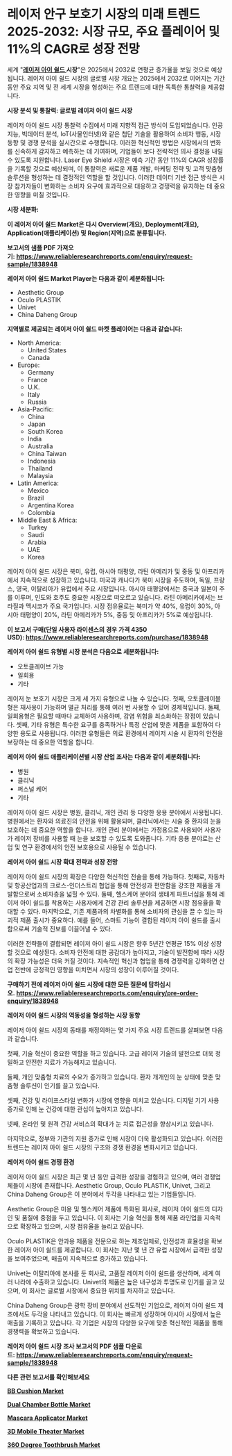 <p><h1>레이저 안구 보호기 시장의 미래 트렌드 2025-2032: 시장 규모, 주요 플레이어 및 11%의 CAGR로 성장 전망</h1></p><p>세계 "<strong><a href="https://www.reliableresearchreports.com/laser-eye-shield-r1838948?utm_campaign=105&utm_medium=8&utm_source=Github&utm_content=ia&utm_term=08022025&utm_id=laser-eye-shield">레이저 아이 쉴드&nbsp;</a></strong><strong>시장</strong>"은 2025에서 2032로 연평균 증가율을 보일 것으로 예상됩니다. 레이저 아이 쉴드 시장의 글로벌 시장 개요는 2025에서 2032로 이어지는 기간 동안 주요 지역 및 전 세계 시장을 형성하는 주요 트렌드에 대한 독특한 통찰력을 제공합니다.</p>
<p><strong>시장 분석 및 통찰력: 글로벌 레이저 아이 쉴드 시장</strong></p>
<p><p>레이저 아이 쉴드 시장 통찰력 수집에서 미래 지향적 접근 방식이 도입되었습니다. 인공지능, 빅데이터 분석, IoT(사물인터넷)와 같은 첨단 기술을 활용하여 소비자 행동, 시장 동향 및 경쟁 분석을 실시간으로 수행합니다. 이러한 혁신적인 방법은 시장에서의 변화를 신속하게 감지하고 예측하는 데 기여하며, 기업들이 보다 전략적인 의사 결정을 내릴 수 있도록 지원합니다. Laser Eye Shield 시장은 예측 기간 동안 11%의 CAGR 성장률을 기록할 것으로 예상되며, 이 통찰력은 새로운 제품 개발, 마케팅 전략 및 고객 맞춤형 솔루션을 형성하는 데 결정적인 역할을 할 것입니다. 이러한 데이터 기반 접근 방식은 시장 참가자들이 변화하는 소비자 요구에 효과적으로 대응하고 경쟁력을 유지하는 데 중요한 영향을 미칠 것입니다.</p><a href="%7CAUTHORITHY_DOMAIN_URL%7C?utm_campaign=105&utm_medium=8&utm_source=Github&utm_content=ia&utm_term=08022025&utm_id=laser-eye-shield"></a></p>
<p><strong>시장 세분화:</strong></p>
<p><strong>이 레이저 아이 쉴드 Market은 다시 Overview(개요), Deployment(개요), Application(애플리케이션) 및 Region(지역)으로 분류됩니다.</strong></p>
<p><strong>보고서의 샘플 PDF 가져오기:&nbsp;<a href="https://www.reliableresearchreports.com/enquiry/request-sample/1838948?utm_campaign=105&utm_medium=8&utm_source=Github&utm_content=ia&utm_term=08022025&utm_id=laser-eye-shield">https://www.reliableresearchreports.com/enquiry/request-sample/1838948</a></strong><strong></strong></p>
<p><strong>레이저 아이 쉴드 Market Player는 다음과 같이 세분화됩니다:</strong></p>
<p><ul><li>Aesthetic Group</li><li>Oculo PLASTIK</li><li>Univet</li><li>China Daheng Group</li></ul></p>
<p><strong>지역별로 제공되는 레이저 아이 쉴드 마켓 플레이어는 다음과 같습니다:</strong></p>
<p><ul>
    <li>
        North America:
        <ul>
            <li>United States</li>
            <li>Canada</li>
        </ul>
    </li>
    <li>
        Europe:
        <ul>
            <li>Germany</li>
            <li>France</li>
            <li>U.K.</li>
            <li>Italy</li>
            <li>Russia</li>
        </ul>
    </li>
    <li>
        Asia-Pacific:
        <ul>
            <li>China</li>
            <li>Japan</li>
            <li>South Korea</li>
            <li>India</li>
            <li>Australia</li>
            <li>China Taiwan</li>
            <li>Indonesia</li>
            <li>Thailand</li>
            <li>Malaysia</li>
        </ul>
    </li>
    <li>
        Latin America:
        <ul>
            <li>Mexico</li>
            <li>Brazil</li>
            <li>Argentina Korea</li>
            <li>Colombia</li>
        </ul>
    </li>
    <li>
        Middle East & Africa:
        <ul>
            <li>Turkey</li>
            <li>Saudi</li>
            <li>Arabia</li>
            <li>UAE</li>
            <li>Korea</li>
        </ul>
    </li>
    </ul></p>
<p><p>레이저 아이 쉴드 시장은 북미, 유럽, 아시아 태평양, 라틴 아메리카 및 중동 및 아프리카에서 지속적으로 성장하고 있습니다. 미국과 캐나다가 북미 시장을 주도하며, 독일, 프랑스, 영국, 이탈리아가 유럽에서 주요 시장입니다. 아시아 태평양에서는 중국과 일본이 주를 이루며, 인도와 호주도 중요한 시장으로 떠오르고 있습니다. 라틴 아메리카에서는 브라질과 멕시코가 주요 국가입니다. 시장 점유율로는 북미가 약 40%, 유럽이 30%, 아시아 태평양이 20%, 라틴 아메리카가 5%, 중동 및 아프리카가 5%로 예상됩니다.</p></p>
<p><strong>이 보고서 구매(단일 사용자 라이센스의 경우 가격 4350 USD):&nbsp;<a href="https://www.reliableresearchreports.com/purchase/1838948?utm_campaign=105&utm_medium=8&utm_source=Github&utm_content=ia&utm_term=08022025&utm_id=laser-eye-shield">https://www.reliableresearchreports.com/purchase/1838948</a></strong></p>
<p><strong>레이저 아이 쉴드 유형별 시장 분석은 다음으로 세분화됩니다:</strong></p>
<p><ul><li>오토클레이브 가능</li><li>일회용</li><li>기타</li></ul></p>
<p><p>레이저 눈 보호기 시장은 크게 세 가지 유형으로 나눌 수 있습니다. 첫째, 오토클레이블형은 재사용이 가능하며 멸균 처리를 통해 여러 번 사용할 수 있어 경제적입니다. 둘째, 일회용형은 필요할 때마다 교체하여 사용하며, 감염 위험을 최소화하는 장점이 있습니다. 셋째, 기타 유형은 특수한 요구를 충족하거나 특정 산업에 맞춘 제품을 포함하여 다양한 용도로 사용됩니다. 이러한 유형들은 의료 환경에서 레이저 시술 시 환자의 안전을 보장하는 데 중요한 역할을 합니다.</p></p>
<p><strong>레이저 아이 쉴드 애플리케이션별 시장 산업 조사는 다음과 같이 세분화됩니다:</strong></p>
<p><ul><li>병원</li><li>클리닉</li><li>퍼스널 케어</li><li>기타</li></ul></p>
<p><p>레이저 아이 쉴드 시장은 병원, 클리닉, 개인 관리 등 다양한 응용 분야에서 사용됩니다. 병원에서는 환자와 의료진의 안전을 위해 활용되며, 클리닉에서는 시술 중 환자의 눈을 보호하는 데 중요한 역할을 합니다. 개인 관리 분야에서는 가정용으로 사용되어 사용자가 레이저 장비를 사용할 때 눈을 보호할 수 있도록 도와줍니다. 기타 응용 분야로는 산업 및 연구 환경에서의 안전 보호용으로 사용될 수 있습니다.</p></p>
<p><strong>레이저 아이 쉴드 시장 확대 전략과 성장 전망</strong></p>
<p><p>레이저 아이 쉴드 시장의 확장은 다양한 혁신적인 전술을 통해 가능하다. 첫째로, 자동차 및 항공산업과의 크로스-인더스트리 협업을 통해 안전성과 편안함을 강조한 제품을 개발함으로써 소비자층을 넓힐 수 있다. 둘째, 헬스케어 분야의 생태계 파트너십을 통해 레이저 아이 쉴드를 착용하는 사용자에게 건강 관리 솔루션을 제공하면 시장 점유율을 확대할 수 있다. 마지막으로, 기존 제품과의 차별화를 통해 소비자의 관심을 끌 수 있는 파괴적 제품 출시가 중요하다. 예를 들어, 스마트 기능이 결합된 레이저 아이 쉴드를 출시함으로써 기술적 진보를 이끌어낼 수 있다.</p><p>이러한 전략들이 결합되면 레이저 아이 쉴드 시장은 향후 5년간 연평균 15% 이상 성장할 것으로 예상된다. 소비자 안전에 대한 공감대가 높아지고, 기술이 발전함에 따라 시장의 확장 가능성은 더욱 커질 것이다. 지속적인 혁신과 협업을 통해 경쟁력을 강화하면 산업 전반에 긍정적인 영향을 미치면서 시장의 성장이 이루어질 것이다.</p></p>
<p><strong>구매하기 전에 레이저 아이 쉴드 시장에 대한 모든 질문에 답하십시오.&nbsp;<a href="https://www.reliableresearchreports.com/enquiry/pre-order-enquiry/1838948?utm_campaign=105&utm_medium=8&utm_source=Github&utm_content=ia&utm_term=08022025&utm_id=laser-eye-shield">https://www.reliableresearchreports.com/enquiry/pre-order-enquiry/1838948</a></strong><strong></strong></p>
<p><strong>레이저 아이 쉴드 시장의 역동성을 형성하는 시장 동향</strong></p>
<p><p>레이저 아이 쉴드 시장의 동태를 재정의하는 몇 가지 주요 시장 트렌드를 살펴보면 다음과 같습니다. </p><p>첫째, 기술 혁신이 중요한 역할을 하고 있습니다. 고급 레이저 기술의 발전으로 더욱 정밀하고 안전한 치료가 가능해지고 있습니다. </p><p>둘째, 개인 맞춤형 치료의 수요가 증가하고 있습니다. 환자 개개인의 눈 상태에 맞춘 맞춤형 솔루션이 인기를 끌고 있습니다. </p><p>셋째, 건강 및 라이프스타일 변화가 시장에 영향을 미치고 있습니다. 디지털 기기 사용 증가로 인해 눈 건강에 대한 관심이 높아지고 있습니다. </p><p>넷째, 온라인 및 원격 건강 서비스의 확대가 눈 치료 접근성을 향상시키고 있습니다. </p><p>마지막으로, 정부와 기관의 지원 증가로 인해 시장이 더욱 활성화되고 있습니다. 이러한 트렌드는 레이저 아이 쉴드 시장의 구조와 경쟁 환경을 변화시키고 있습니다.</p></p>
<p><strong>레이저 아이 쉴드 경쟁 환경</strong></p>
<p><p>레이저 아이 쉴드 시장은 최근 몇 년 동안 급격한 성장을 경험하고 있으며, 여러 경쟁업체들이 시장에 존재합니다. Aesthetic Group, Oculo PLASTIK, Univet, 그리고 China Daheng Group은 이 분야에서 두각을 나타내고 있는 기업들입니다.</p><p>Aesthetic Group은 미용 및 헬스케어 제품에 특화된 회사로, 레이저 아이 쉴드의 디자인 및 품질에 중점을 두고 있습니다. 이 회사는 기술 혁신을 통해 제품 라인업을 지속적으로 확장하고 있으며, 시장 점유율을 늘리고 있습니다.</p><p>Oculo PLASTIK은 안과용 제품을 전문으로 하는 제조업체로, 안전성과 효율성을 확보한 레이저 아이 쉴드를 제공합니다. 이 회사는 지난 몇 년 간 유럽 시장에서 급격한 성장을 보여주었으며, 매출이 지속적으로 증가하고 있습니다.</p><p>Univet는 이탈리아에 본사를 둔 회사로, 고품질 레이저 아이 쉴드를 생산하며, 세계 여러 나라에 수출하고 있습니다. Univet의 제품은 높은 내구성과 투명도로 인기를 끌고 있으며, 이 회사는 글로벌 시장에서 중요한 위치를 차지하고 있습니다.</p><p>China Daheng Group은 광학 장비 분야에서 선도적인 기업으로, 레이저 아이 쉴드 제조에서도 두각을 나타내고 있습니다. 이 회사는 빠르게 성장하며 아시아 시장에서 높은 매출을 기록하고 있습니다. 각 기업은 시장의 다양한 요구에 맞춘 혁신적인 제품을 통해 경쟁력을 확보하고 있습니다.</p></p>
<p><strong>레이저 아이 쉴드 시장 조사 보고서의 PDF 샘플 다운로드:&nbsp;<a href="https://www.reliableresearchreports.com/enquiry/request-sample/1838948?utm_campaign=105&utm_medium=8&utm_source=Github&utm_content=ia&utm_term=08022025&utm_id=laser-eye-shield">https://www.reliableresearchreports.com/enquiry/request-sample/1838948</a></strong></p>
<p><strong></strong></p>
<p><strong></strong></p>
<p><strong></strong></p>
<p><strong></strong></p>
<p><strong>다른 관련 보고서를 확인해보세요</strong></p>
<p><strong><p><a href="https://github.com/ariyilmelzar/Market-Research-Report-List-1/blob/main/bb-cushion-market.md?utm_campaign=105&utm_medium=8&utm_source=Github&utm_content=ia&utm_term=08022025&utm_id=laser-eye-shield">BB Cushion Market</a></p><p><a href="https://github.com/zurubting/Market-Research-Report-List-1/blob/main/dual-chamber-bottle-market.md?utm_campaign=105&utm_medium=8&utm_source=Github&utm_content=ia&utm_term=08022025&utm_id=laser-eye-shield">Dual Chamber Bottle Market</a></p><p><a href="https://github.com/duscarajlha/Market-Research-Report-List-1/blob/main/mascara-applicator-market.md?utm_campaign=105&utm_medium=8&utm_source=Github&utm_content=ia&utm_term=08022025&utm_id=laser-eye-shield">Mascara Applicator Market</a></p><p><a href="https://github.com/lalolatiot/Market-Research-Report-List-1/blob/main/3d-mobile-theater-market.md?utm_campaign=105&utm_medium=8&utm_source=Github&utm_content=ia&utm_term=08022025&utm_id=laser-eye-shield">3D Mobile Theater Market</a></p><p><a href="https://github.com/boluluhabeel/Market-Research-Report-List-1/blob/main/360-degree-toothbrush-market.md?utm_campaign=105&utm_medium=8&utm_source=Github&utm_content=ia&utm_term=08022025&utm_id=laser-eye-shield">360 Degree Toothbrush Market</a></p></strong></p>